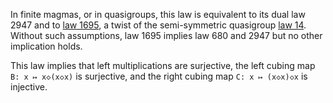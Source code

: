 In finite magmas, or in quasigroups, this law is equivalent to its dual law 2947 and to [law 1695](https://teorth.github.io/equational_theories/implications/?1695), a twist of the semi-symmetric quasigroup [law 14](https://teorth.github.io/equational_theories/implications/?14).  Without such assumptions, law 1695 implies law 680 and 2947 but no other implication holds.

This law implies that left multiplications are surjective, the left cubing map `B: x ↦ x◇(x◇x)` is surjective, and the right cubing map `C: x ↦ (x◇x)◇x` is injective.
